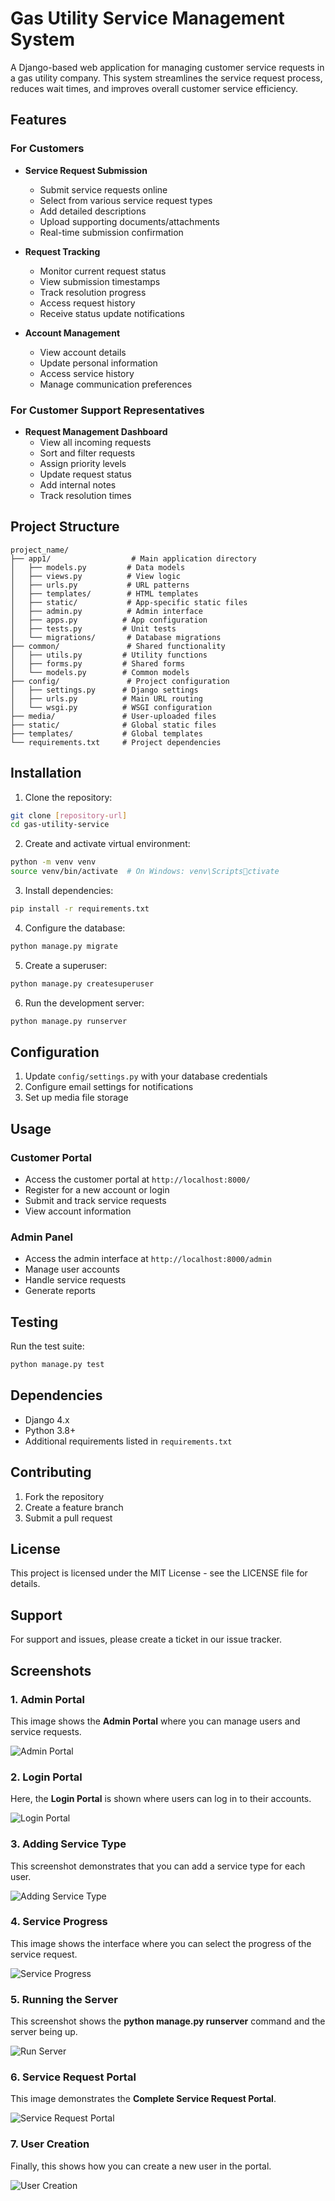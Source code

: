 
# Gas Utility Service Management System

A Django-based web application for managing customer service requests in a gas utility company. This system streamlines the service request process, reduces wait times, and improves overall customer service efficiency.

## Features

### For Customers
- **Service Request Submission**
  - Submit service requests online
  - Select from various service request types
  - Add detailed descriptions
  - Upload supporting documents/attachments
  - Real-time submission confirmation

- **Request Tracking**
  - Monitor current request status
  - View submission timestamps
  - Track resolution progress
  - Access request history
  - Receive status update notifications

- **Account Management**
  - View account details
  - Update personal information
  - Access service history
  - Manage communication preferences

### For Customer Support Representatives
- **Request Management Dashboard**
  - View all incoming requests
  - Sort and filter requests
  - Assign priority levels
  - Update request status
  - Add internal notes
  - Track resolution times

## Project Structure
```
project_name/
├── app1/                  # Main application directory
│   ├── models.py         # Data models
│   ├── views.py          # View logic
│   ├── urls.py           # URL patterns
│   ├── templates/        # HTML templates
│   ├── static/           # App-specific static files
│   ├── admin.py          # Admin interface
│   ├── apps.py          # App configuration
│   ├── tests.py         # Unit tests
│   └── migrations/       # Database migrations
├── common/               # Shared functionality
│   ├── utils.py         # Utility functions
│   ├── forms.py         # Shared forms
│   └── models.py        # Common models
├── config/               # Project configuration
│   ├── settings.py      # Django settings
│   ├── urls.py          # Main URL routing
│   └── wsgi.py          # WSGI configuration
├── media/               # User-uploaded files
├── static/              # Global static files
├── templates/           # Global templates
└── requirements.txt     # Project dependencies
```

## Installation

1. Clone the repository:
```bash
git clone [repository-url]
cd gas-utility-service
```

2. Create and activate virtual environment:
```bash
python -m venv venv
source venv/bin/activate  # On Windows: venv\Scriptsctivate
```

3. Install dependencies:
```bash
pip install -r requirements.txt
```

4. Configure the database:
```bash
python manage.py migrate
```

5. Create a superuser:
```bash
python manage.py createsuperuser
```

6. Run the development server:
```bash
python manage.py runserver
```

## Configuration

1. Update `config/settings.py` with your database credentials
2. Configure email settings for notifications
3. Set up media file storage

## Usage

### Customer Portal
- Access the customer portal at `http://localhost:8000/`
- Register for a new account or login
- Submit and track service requests
- View account information

### Admin Panel
- Access the admin interface at `http://localhost:8000/admin`
- Manage user accounts
- Handle service requests
- Generate reports

## Testing
Run the test suite:
```bash
python manage.py test
```

## Dependencies
- Django 4.x
- Python 3.8+
- Additional requirements listed in `requirements.txt`

## Contributing
1. Fork the repository
2. Create a feature branch
3. Submit a pull request

## License
This project is licensed under the MIT License - see the LICENSE file for details.

## Support
For support and issues, please create a ticket in our issue tracker.

## Screenshots

### 1. Admin Portal
This image shows the **Admin Portal** where you can manage users and service requests.

![Admin Portal](file:///Users/shura/Django%20Bynry/gas_utility/Pngs/Admin%20Portal.png)

### 2. Login Portal
Here, the **Login Portal** is shown where users can log in to their accounts.

![Login Portal](file:///Users/shura/Django%20Bynry/gas_utility/Pngs/login.png)

### 3. Adding Service Type
This screenshot demonstrates that you can add a service type for each user.

![Adding Service Type](file:///Users/shura/Django%20Bynry/gas_utility/Pngs/progress.png)

### 4. Service Progress
This image shows the interface where you can select the progress of the service request.

![Service Progress](file:///Users/shura/Django%20Bynry/gas_utility/Pngs/progress.png)

### 5. Running the Server
This screenshot shows the **python manage.py runserver** command and the server being up.

![Run Server](file:///Users/shura/Django%20Bynry/gas_utility/Pngs/runserver.png)

### 6. Service Request Portal
This image demonstrates the **Complete Service Request Portal**.

![Service Request Portal](file:///Users/shura/Django%20Bynry/gas_utility/Pngs/service%20request.png)

### 7. User Creation
Finally, this shows how you can create a new user in the portal.

![User Creation](file:///Users/shura/Django%20Bynry/gas_utility/Pngs/user%20creation.png)

